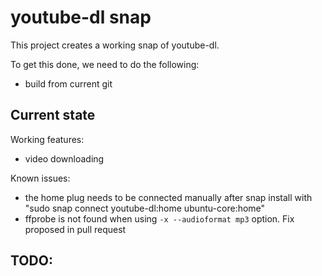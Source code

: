 # youtube-dl snap

This project creates a working snap of youtube-dl.

To get this done, we need to do the following:
 - build from current git

## Current state

Working features:
 - video downloading

Known issues:
  - the home plug needs to be connected manually after snap install with 
    "sudo snap connect youtube-dl:home ubuntu-core:home"
  - ffprobe is not found when using `-x --audioformat mp3` option. Fix proposed in pull request

TODO:
 -
 
